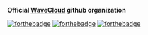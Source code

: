 **Official [WaveCloud](https://wavecloud.fr/) github organization**


[![forthebadge](https://forthebadge.com/images/badges/makes-people-smile.svg)](https://wavecloud.fr/)
[![forthebadge](https://forthebadge.com/images/badges/built-with-love.svg)](https://wavecloud.fr/)
[![forthebadge](https://forthebadge.com/images/badges/contains-17-coffee-cups.svg)](https://wavecloud.fr/)
